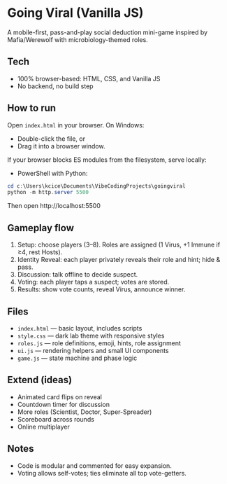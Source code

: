 
# Going Viral (Vanilla JS)


A mobile-first, pass-and-play social deduction mini-game inspired by Mafia/Werewolf with microbiology-themed roles.

## Tech
- 100% browser-based: HTML, CSS, and Vanilla JS
- No backend, no build step

## How to run
Open `index.html` in your browser. On Windows:

- Double-click the file, or
- Drag it into a browser window.

If your browser blocks ES modules from the filesystem, serve locally:

- PowerShell with Python:

```powershell
cd c:\Users\kcice\Documents\VibeCodingProjects\goingviral
python -m http.server 5500
```

Then open http://localhost:5500

## Gameplay flow
1. Setup: choose players (3–8). Roles are assigned (1 Virus, +1 Immune if ≥4, rest Hosts).
2. Identity Reveal: each player privately reveals their role and hint; hide & pass.
3. Discussion: talk offline to decide suspect.
4. Voting: each player taps a suspect; votes are stored.
5. Results: show vote counts, reveal Virus, announce winner.

## Files
- `index.html` — basic layout, includes scripts
- `style.css` — dark lab theme with responsive styles
- `roles.js` — role definitions, emoji, hints, role assignment
- `ui.js` — rendering helpers and small UI components
- `game.js` — state machine and phase logic

## Extend (ideas)
- Animated card flips on reveal
- Countdown timer for discussion
- More roles (Scientist, Doctor, Super-Spreader)
- Scoreboard across rounds
- Online multiplayer

## Notes
- Code is modular and commented for easy expansion.
- Voting allows self-votes; ties eliminate all top vote-getters.
